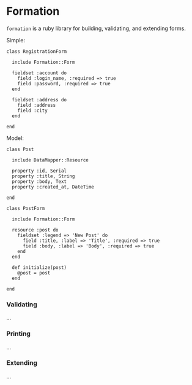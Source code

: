 Formation
=========

`formation` is a ruby library for building, validating, and extending forms.

Simple:

    class RegistrationForm

      include Formation::Form

      fieldset :account do
        field :login_name, :required => true
        field :password, :required => true
      end

      fieldset :address do
        field :address
        field :city
      end

    end

Model:

    class Post

      include DataMapper::Resource

      property :id, Serial
      property :title, String
      property :body, Text
      property :created_at, DateTime

    end

    class PostForm

      include Formation::Form

      resource :post do
        fieldset :legend => 'New Post' do
          field :title, :label => 'Title', :required => true
          field :body, :label => 'Body', :required => true
        end
      end

      def initialize(post)
        @post = post
      end

    end

### Validating
...

### Printing
...

### Extending
...